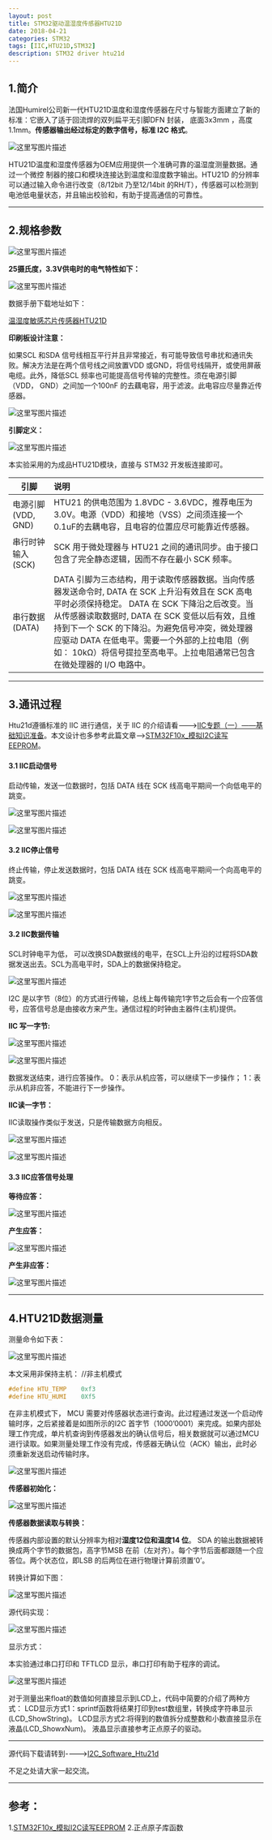 ```yaml
---
layout: post
title: STM32驱动温湿度传感器HTU21D
date: 2018-04-21
categories: STM32
tags: [IIC,HTU21D,STM32]
description: STM32 driver htu21d
---
```



## **1.简介**

法国Humirel公司新一代HTU21D温度和湿度传感器在尺寸与智能方面建立了新的标准：它嵌入了适于回流焊的双列扁平无引脚DFN 封装， 底面3x3mm ，高度1.1mm。**传感器输出经过标定的数字信号，标准 I2C 格式**。

![这里写图片描述](/images/blog/technology/htu21d_1.png)

HTU21D温度和湿度传感器为OEM应用提供一个准确可靠的温湿度测量数据。通过一个微控
制器的接口和模块连接达到温度和湿度数字输出。HTU21D 的分辨率可以通过输入命令进行改变（8/12bit 乃至12/14bit 的RH/T），传感器可以检测到电池低电量状态，并且输出校验和，有助于提高通信的可靠性。

____


## **2.规格参数**

![这里写图片描述](/images/blog/technology/htu21d_2.png)

**25摄氏度，3.3V供电时的电气特性如下：**

![这里写图片描述](/images/blog/technology/htu21d_3.png)

数据手册下载地址如下：

[温湿度敏感芯片传感器HTU21D](https://download.csdn.net/download/wwt18811707971/10365530)

**印刷板设计注意：**

如果SCL 和SDA 信号线相互平行并且非常接近，有可能导致信号串扰和通讯失败。解决方法是在两个信号线之间放置VDD 或GND，将信号线隔开，或使用屏蔽电缆。此外，降低SCL 频率也可能提高信号传输的完整性。须在电源引脚（VDD， GND）之间加一个100nF 的去藕电容，用于滤波。此电容应尽量靠近传感器。

![这里写图片描述](/images/blog/technology/htu21d_4.png)

**引脚定义：**

![这里写图片描述](/images/blog/technology/htu21d_5.png)

本实验采用的为成品HTU21D模块，直接与 STM32 开发板连接即可。

|引脚|说明|
|--|:---|
|电源引脚 (VDD, GND)|HTU21 的供电范围为 1.8VDC - 3.6VDC，推荐电压为 3.0V。电源（VDD）和接地（VSS）之间须连接一个0.1uF的去耦电容，且电容的位置应尽可能靠近传感器。|
|串行时钟输入(SCK)|SCK 用于微处理器与 HTU21 之间的通讯同步。由于接口包含了完全静态逻辑，因而不存在最小 SCK 频率。|
|串行数据 (DATA)|DATA 引脚为三态结构，用于读取传感器数据。当向传感器发送命令时, DATA 在 SCK 上升沿有效且在 SCK 高电平时必须保持稳定。 DATA 在 SCK 下降沿之后改变。当从传感器读取数据时, DATA 在 SCK 变低以后有效，且维持到下一个 SCK 的下降沿。为避免信号冲突，微处理器应驱动 DATA 在低电平。需要一个外部的上拉电阻（例如： 10kΩ）将信号提拉至高电平。上拉电阻通常已包含在微处理器的 I/O 电路中。|

___

## **3.通讯过程**

Htu21d遵循标准的 IIC 进行通信，关于 IIC 的介绍请看--->[IIC专题（一）——基础知识准备](http://wentao1213.com/2017/08/15/iic-driver-sum/)。本文设计也多参考此篇文章-->[STM32F10x_模拟I2C读写EEPROM](https://blog.csdn.net/ybhuangfugui/article/details/52151835)。

#### **3.1 IIC启动信号**

启动传输，发送一位数据时，包括 DATA 线在 SCK 线高电平期间一个向低电平的跳变。

![这里写图片描述](/images/blog/technology/htu21d_IIC_1.png)

![这里写图片描述](/images/blog/technology/htu21d_IIC_2.png)

#### **3.2 IIC停止信号**

终止传输，停止发送数据时，包括 DATA 线在 SCK 线高电平期间一个向高电平的跳变。

![这里写图片描述](/images/blog/technology/htu21d_IIC_3.png)

![这里写图片描述](/images/blog/technology/htu21d_IIC_4.png)

#### **3.2 IIC数据传输**

SCL时钟电平为低， 可以改换SDA数据线的电平，在SCL上升沿的过程将SDA数据发送出去。SCL为高电平时，SDA上的数据保持稳定。

![这里写图片描述](/images/blog/technology/htu21d_IIC_5.png)

I2C 是以字节（8位）的方式进行传输，总线上每传输完1字节之后会有一个应答信号，应答信号总是由接收方来产生。通信过程的时钟由主器件(主机)提供。

**IIC 写一字节:**

![这里写图片描述](/images/blog/technology/htu21d_IIC_6.png)

![这里写图片描述](/images/blog/technology/htu21d_IIC_7.png)

数据发送结束，进行应答操作。
0：表示从机应答，可以继续下一步操作；
1：表示从机非应答，不能进行下一步操作。

**IIC读一字节：**

IIC读取操作类似于发送，只是传输数据方向相反。

![这里写图片描述](/images/blog/technology/htu21d_IIC_8.png)

![这里写图片描述](/images/blog/technology/htu21d_IIC_9.png)

#### **3.3 IIC应答信号处理**

**等待应答：**

![这里写图片描述](/images/blog/technology/htu21d_IIC_10.png)

**产生应答：**

![这里写图片描述](/images/blog/technology/htu21d_IIC_11.png)

**产生非应答：**

![这里写图片描述](/images/blog/technology/htu21d_IIC_12.png)

___

## **4.HTU21D数据测量**

测量命令如下表：

![这里写图片描述](/images/blog/technology/htu21d_IIC_13.png)

本文采用非保持主机：
//非主机模式
```c
#define HTU_TEMP    0xf3
#define HTU_HUMI    0Xf5
```

在非主机模式下， MCU 需要对传感器状态进行查询。此过程通过发送一个启动传输时序，之后紧接着是如图所示的I2C 首字节（1000’0001）来完成。如果内部处理工作完成，单片机查询到传感器发出的确认信号后，相关数据就可以通过MCU 进行读取。如果测量处理工作没有完成，传感器无确认位（ACK）输出，此时必须重新发送启动传输时序。

![这里写图片描述](/images/blog/technology/htu21d_IIC_14.png)

**传感器初始化：**

![这里写图片描述](/images/blog/technology/htu21d_IIC_15.png)

**传感器数据读取与转换：**

传感器内部设置的默认分辨率为相对**湿度12位和温度14 位**。 SDA 的输出数据被转换成两个字节的数据包，高字节MSB 在前（左对齐）。每个字节后面都跟随一个应答位。两个状态位，即LSB 的后两位在进行物理计算前须置‘0’。

转换计算如下图：

![这里写图片描述](/images/blog/technology/htu21d_IIC_16.png)

源代码实现：

![这里写图片描述](/images/blog/technology/htu21d_IIC_17.png)

显示方式：

本实验通过串口打印和 TFTLCD 显示，串口打印有助于程序的调试。

![这里写图片描述](/images/blog/technology/htu21d_IIC_18.png)

对于测量出来float的数值如何直接显示到LCD上，代码中简要的介绍了两种方式：
LCD显示方式1：sprintf函数将结果打印到test数组里，转换成字符串显示(LCD_ShowString)。
LCD显示方式2:将得到的数值拆分成整数和小数直接显示在液晶(LCD_ShowxNum)。
液晶显示直接参考正点原子的驱动。

____

源代码下载请转到---->[I2C_Software_Htu21d ](https://download.csdn.net/download/wwt18811707971/10365660)

 不足之处请大家一起交流。

____

## 参考：

1.[STM32F10x_模拟I2C读写EEPROM](https://blog.csdn.net/ybhuangfugui/article/details/52151835)
2.正点原子库函数


